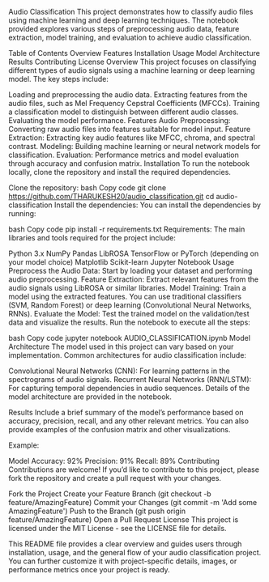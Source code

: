 


Audio Classification
This project demonstrates how to classify audio files using machine learning and deep learning techniques. The notebook provided explores various steps of preprocessing audio data, feature extraction, model training, and evaluation to achieve audio classification.

Table of Contents
Overview
Features
Installation
Usage
Model Architecture
Results
Contributing
License
Overview
This project focuses on classifying different types of audio signals using a machine learning or deep learning model. The key steps include:

Loading and preprocessing the audio data.
Extracting features from the audio files, such as Mel Frequency Cepstral Coefficients (MFCCs).
Training a classification model to distinguish between different audio classes.
Evaluating the model performance.
Features
Audio Preprocessing: Converting raw audio files into features suitable for model input.
Feature Extraction: Extracting key audio features like MFCC, chroma, and spectral contrast.
Modeling: Building machine learning or neural network models for classification.
Evaluation: Performance metrics and model evaluation through accuracy and confusion matrix.
Installation
To run the notebook locally, clone the repository and install the required dependencies.

Clone the repository:
bash
Copy code
git clone https://github.com/THARUKESH20/audio_classification.git
cd audio-classification
Install the dependencies:
You can install the dependencies by running:

bash
Copy code
pip install -r requirements.txt
Requirements:
The main libraries and tools required for the project include:

Python 3.x
NumPy
Pandas
LibROSA
TensorFlow or PyTorch (depending on your model choice)
Matplotlib
Scikit-learn
Jupyter Notebook
Usage
Preprocess the Audio Data: Start by loading your dataset and performing audio preprocessing.
Feature Extraction: Extract relevant features from the audio signals using LibROSA or similar libraries.
Model Training: Train a model using the extracted features. You can use traditional classifiers (SVM, Random Forest) or deep learning (Convolutional Neural Networks, RNNs).
Evaluate the Model: Test the trained model on the validation/test data and visualize the results.
Run the notebook to execute all the steps:

bash
Copy code
jupyter notebook AUDIO_CLASSIFICATION.ipynb
Model Architecture
The model used in this project can vary based on your implementation. Common architectures for audio classification include:

Convolutional Neural Networks (CNN): For learning patterns in the spectrograms of audio signals.
Recurrent Neural Networks (RNN/LSTM): For capturing temporal dependencies in audio sequences.
Details of the model architecture are provided in the notebook.

Results
Include a brief summary of the model’s performance based on accuracy, precision, recall, and any other relevant metrics. You can also provide examples of the confusion matrix and other visualizations.

Example:

Model Accuracy: 92%
Precision: 91%
Recall: 89%
Contributing
Contributions are welcome! If you’d like to contribute to this project, please fork the repository and create a pull request with your changes.

Fork the Project
Create your Feature Branch (git checkout -b feature/AmazingFeature)
Commit your Changes (git commit -m 'Add some AmazingFeature')
Push to the Branch (git push origin feature/AmazingFeature)
Open a Pull Request
License
This project is licensed under the MIT License - see the LICENSE file for details.

This README file provides a clear overview and guides users through installation, usage, and the general flow of your audio classification project. You can further customize it with project-specific details, images, or performance metrics once your project is ready.






